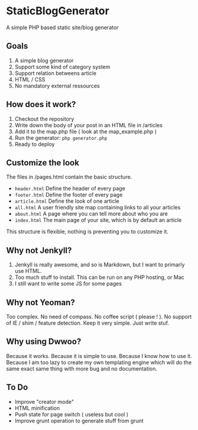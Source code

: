 StaticBlogGenerator
===================

A simple PHP based static site/blog generator

## Goals

1. A simple blog generator
2. Support some kind of category system
3. Support relation betweens article
4. HTML / CSS
5. No mandatory external ressources

## How does it work?
1. Checkout the repository
2. Write down the body of your post in an HTML file in /articles
3. Add it to the map.php file ( look at the map_example.php )
4. Run the generator: ````php generator.php````
5. Ready to deploy

## Customize the look
The files in /pages.html contain the basic structure.

* ````header.html```` Define the header of every page
* ````footer.html```` Define the footer of every page
* ````article.html```` Define the look of one article
* ````all.html```` A user friendly site map containing links to all your articles
* ````about.html````  A page where you can tell more about who you are
* ````index.html```` The main page of your site, which is by default an article

This structure is flexible, nothing is preventing you to customize it.


## Why not Jenkyll?
1. Jenkyll is really awesome, and so is Markdown, but I want to primarly use HTML.
2. Too much stuff to install. This can be run on any PHP hosting, or Mac
3. I still want to write some JS for some pages


## Why not Yeoman?
Too complex. No need of compass. No coffee script ( please ! ). No support of IE / shim / feature detection.
Keep it very simple. Just write stuf.

## Why using Dwwoo?
Because it works. Because it is simple to use. Because I know how to use it. Because I am too lazy to create my own templating engine which will do the same exact same thing with more bug and no documentation.


## To Do

* Improve "creator mode"
* HTML minification
* Push state for page switch ( useless but cool )
* Improve grunt operation to generate stuff from grunt
